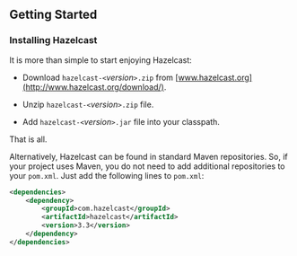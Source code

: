 ## Getting Started

### Installing Hazelcast

It is more than simple to start enjoying Hazelcast:

-   Download `hazelcast-<`*version*`>.zip` from [www.hazelcast.org](http://www.hazelcast.org/download/).

-   Unzip `hazelcast-<`*version*`>.zip` file.

-   Add `hazelcast-<`*version*`>.jar` file into your classpath.

That is all.

Alternatively, Hazelcast can be found in standard Maven repositories. So, if your project uses Maven, you do not need to add additional repositories to your `pom.xml`. Just add the following lines to `pom.xml`:

```xml
<dependencies>
	<dependency>
		<groupId>com.hazelcast</groupId>
		<artifactId>hazelcast</artifactId>
		<version>3.3</version>
	</dependency>
</dependencies>
```

